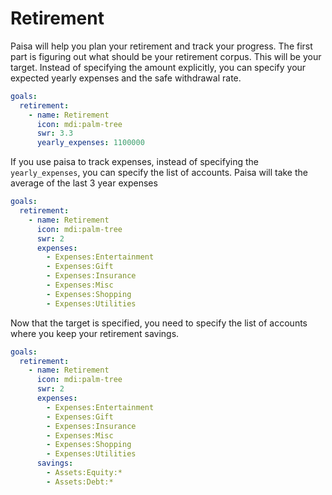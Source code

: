 # Retirement

Paisa will help you plan your retirement and track your progress. The
first part is figuring out what should be your retirement corpus. This
will be your target. Instead of specifying the amount explicitly, you
can specify your expected yearly expenses and the safe withdrawal
rate.

```yaml
goals:
  retirement:
    - name: Retirement
      icon: mdi:palm-tree
      swr: 3.3
      yearly_expenses: 1100000
```

If you use paisa to track expenses, instead of specifying the
`yearly_expenses`, you can specify the list of accounts. Paisa will
take the average of the last 3 year expenses

```yaml
goals:
  retirement:
    - name: Retirement
      icon: mdi:palm-tree
      swr: 2
      expenses:
        - Expenses:Entertainment
        - Expenses:Gift
        - Expenses:Insurance
        - Expenses:Misc
        - Expenses:Shopping
        - Expenses:Utilities
```

Now that the target is specified, you need to specify the list of
accounts where you keep your retirement savings.

```yaml
goals:
  retirement:
    - name: Retirement
      icon: mdi:palm-tree
      swr: 2
      expenses:
        - Expenses:Entertainment
        - Expenses:Gift
        - Expenses:Insurance
        - Expenses:Misc
        - Expenses:Shopping
        - Expenses:Utilities
      savings:
        - Assets:Equity:*
        - Assets:Debt:*
```
